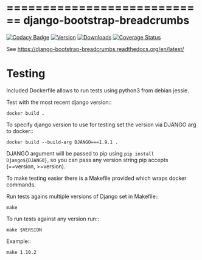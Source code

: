 ============================
django-bootstrap-breadcrumbs
============================

[![Codacy Badge](https://api.codacy.com/project/badge/Grade/59aaf44cc3004c499b15f9d9283a64f2)](https://www.codacy.com/app/l.mierzwa-github/bootstrap-breadcrumbs?utm_source=github.com&utm_medium=referral&utm_content=prymitive/bootstrap-breadcrumbs&utm_campaign=badger)
[![Version](https://img.shields.io/pypi/v/django-bootstrap-breadcrumbs.svg)](https://pypi.python.org/pypi/django-bootstrap-breadcrumbs)
[![Downloads](https://img.shields.io/pypi/dm/django-bootstrap-breadcrumbs.svg)](https://pypi.python.org/pypi/django-bootstrap-breadcrumbs)
[![Coverage Status](https://img.shields.io/coveralls/prymitive/bootstrap-breadcrumbs.svg)](https://coveralls.io/r/prymitive/bootstrap-breadcrumbs)

See https://django-bootstrap-breadcrumbs.readthedocs.org/en/latest/


Testing
=======

Included Dockerfile allows to run tests using python3 from debian jessie.

Test with the most recent django version::

    docker build .

To specify django version to use for testing set the version via DJANGO arg to docker::

    docker build --build-arg DJANGO===1.9.1 .

DJANGO argument will be passed to pip using `pip install Django${DJANGO}`, so you can pass any version string pip accepts (==version, >=version).

To make testing easier there is a Makefile provided which wraps docker commands.

Run tests agains multiple versions of Django set in Makefile::

    make

To run tests against any version run::

    make $VERSION

Example::

    make 1.10.2
